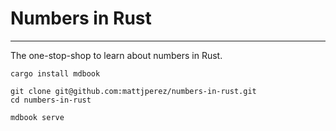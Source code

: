 # Numbers in Rust
-----------------

The one-stop-shop to learn about numbers in Rust.

```
cargo install mdbook

git clone git@github.com:mattjperez/numbers-in-rust.git
cd numbers-in-rust

mdbook serve
```
